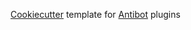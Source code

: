 [Cookiecutter](https://github.com/cookiecutter/cookiecutter) template for [Antibot](https://github.com/JGiard/Antibot) plugins
